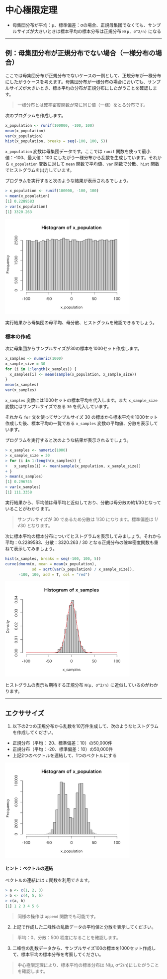 # 中心極限定理

* 母集団分布が平均：μ、標準偏差：σの場合、正規母集団でなくても、サンプルサイズが大きいときは標本平均の標本分布は正規分布 `N(μ, σ^2/n)` になる

---

## 例：母集団分布が正規分布でない場合（一様分布の場合）

ここでは母集団分布が正規分布でないケースの一例として、正規分布が一様分布にしたがうケースを考えます。母集団分布が一様分布の場合においても、サンプルサイズが大きいとき、標本平均の分布が正規分布にしたがうことを確認します。

> 一様分布とは確率密度関数が常に同じ値（一様）をとる分布です。

次のプログラムを作成します。

```r
x_population <- runif(100000, -100, 100)
mean(x_population)
var(x_population)
hist(x_population, breaks = seq(-100, 100, 5))
```

`x_population` 変数は母集団データです。ここでは `runif` 関数を使って最小値：-100、最大値：100 にしたがう一様分布から乱数を生成しています。それから `x_population` 変数に対して `mean` 関数で平均値、`var` 関数で分散、`hist` 関数でヒストグラムを出力しています。

プログラムを実行すると次のような結果が表示されるでしょう。

```r
> x_population <- runif(100000, -100, 100)
> mean(x_population)
[1] 0.2289583
> var(x_population)
[1] 3320.263
```

<img src="img/210.png" width="400px">

実行結果から母集団の母平均、母分散、ヒストグラムを確認できるでしょう。

### 標本の作成

次に母集団からサンプルサイズが30の標本を1000セット作成します。

```r
x_samples <- numeric(1000)
x_sample_size = 30 
for (i in 1:length(x_samples)) {
  x_samples[i] <- mean(sample(x_population, x_sample_size))
}
mean(x_samples)
var(x_samples)
```

`x_samples` 変数には1000セットの標本平均を代入します。また `x_sample_size` 変数にはサンプルサイズである `30` を代入しています。

それから `for` 文を使ってサンプルサイズ 30 の標本から標本平均を1000セット作成した後、標本平均の一覧である `x_samples` 変数の平均値、分散を表示しています。

プログラムを実行すると次のような結果が表示されるでしょう。

```r
> x_samples <- numeric(1000)
> x_sample_size = 30 
> for (i in 1:length(x_samples)) {
+   x_samples[i] <- mean(sample(x_population, x_sample_size))
+ }
> mean(x_samples)
[1] 0.296745
> var(x_samples)
[1] 111.3358
```

実行結果から、平均値は母平均と近似しており、分散は母分散の約1/30となっていることがわかります。

> サンプルサイズが 30 であるため分散は 1/30 になります。標準偏差は 1/√30 となります。

次に標本平均の標本分布についてヒストグラムを表示してみましょう。それから平均：0.2289583、分散：3320.263 / 30 となる正規分布の確率密度関数も重ねて表示してみましょう。

```r
hist(x_samples, breaks = seq(-100, 100, 5))
curve(dnorm(x, mean = mean(x_population), 
            sd = sqrt(var(x_population) / x_sample_size)), 
      -100, 100, add = T, col = "red")
```

<img src="img/212.png" width="400px">

ヒストグラムの表示も期待する正規分布 `N(μ, σ^2/n)` に近似しているのがわかります。

---

## エクササイズ

1. 以下の2つの正規分布から乱数を10万件生成して、次のようなヒストグラムを作成してください。
  * 正規分布（平均： 20、標準偏差：10）の50,000件
  * 正規分布（平均：-20、標準偏差：10）の50,000件
  * 上記2つのベクトルを連結して、1つのベクトルにする

<img src="img/213.png" width="400px">

#### ヒント：ベクトルの連結

ベクトルの連結には `c` 関数を利用できます。

```r
> a <- c(1, 2, 3)
> b <- c(4, 5, 6)
> c(a, b)
[1] 1 2 3 4 5 6
```

> 同様の操作は `append` 関数でも可能です。

2. 上記で作成した二峰性の乱数データの平均値と分散を表示してください。

> 平均：0、分散：500 程度になることを確認します。

3. 二峰性の乱数データから、サンプルサイズ100の標本を1000セット作成して、標本平均の標本分布を考察してください。

> 中心極限定理により、標本平均の標本分布は N(μ, σ^2/n)にしたがうことを確認します。


<!-- 

```r
x_population <- c(rnorm(50000, mean = 20, sd = 10), rnorm(50000, mean = -20, sd = 10))
hist(x_population, breaks = seq(-100, 100, 5))
mean(x_population)
var(x_population)

x_samples <- numeric(1000)
x_sample_size = 100
for (i in 1:length(x_samples)) {
  x_samples[i] <- mean(sample(x_population, x_sample_size))
}

mean(x_samples)
var(x_samples)
hist(x_samples)
```

-->